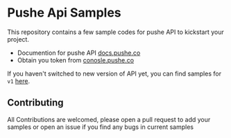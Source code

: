 # Pushe Api Samples

This repository contains a few sample codes for pushe API to kickstart your project.

  * Documention for pushe API [docs.pushe.co][1]
  * Obtain you token from [conosle.pushe.co][2]

If you haven't switched to new version of API yet, you can find samples for `v1` [here][3].

## Contributing

All Contributions are welcomed, please open a pull request to add your samples or open an issue if you find any bugs in current samples


[1]: https://docs.pushe.co/
[2]: https://console.pushe.co/
[3]: https://github.com/pusheco/pushe-api-samples/tree/v1
